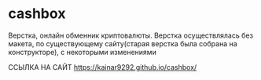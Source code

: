# cashbox

Верстка, онлайн обменник криптовалюты. Верстка осуществлялась без макета, по существующему сайту(старая верстка была собрана на конструкторе), с некоторыми изменениями


ССЫЛКА НА САЙТ
https://kainar9292.github.io/cashbox/
